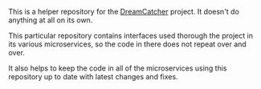 This is a helper repository for the [DreamCatcher](https://github.com/martinambrus/DreamCatcher/) project. It doesn't do anything at all on its own.

This particular repository contains interfaces used thorough the project in its various microservices, so the code in there does not repeat over and over.

It also helps to keep the code in all of the microservices using this repository up to date with latest changes and fixes.